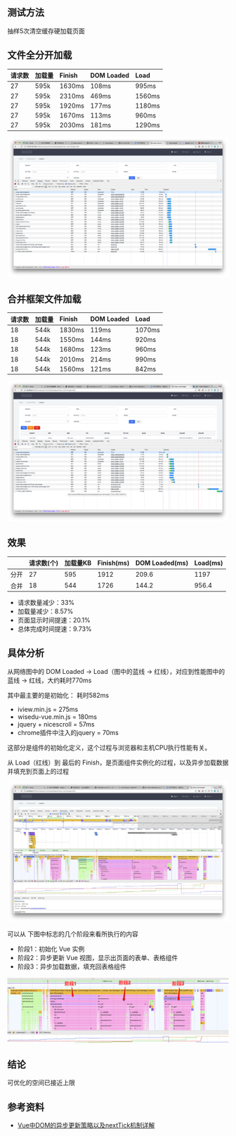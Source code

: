 ## 测试方法

抽样5次清空缓存硬加载页面

## 文件全分开加载

| 请求数 | 加载量 | Finish | DOM Loaded | Load |
| :--- | :--- | :--- | :--- | :--- |
| 27 | 595k | 1630ms | 108ms | 995ms |
| 27 | 595k | 2310ms | 469ms | 1560ms |
| 27 | 595k | 1920ms | 177ms | 1180ms |
| 27 | 595k | 1670ms | 113ms | 960ms |
| 27 | 595k | 2030ms | 181ms | 1290ms |

![文件全分开加载](./网络请求优化对比/文件全分开加载.png)

## 合并框架文件加载

| 请求数 | 加载量 | Finish | DOM Loaded | Load |
| :--- | :--- | :--- | :--- | :--- |
| 18 | 544k | 1830ms | 119ms | 1070ms |
| 18 | 544k | 1550ms | 144ms | 920ms |
| 18 | 544k | 1680ms | 123ms | 960ms |
| 18 | 544k | 2010ms | 214ms | 990ms |
| 18 | 544k | 1560ms | 121ms | 842ms |

![合并框架文件加载](./网络请求优化对比/合并框架文件加载.png)

## 效果

|  | 请求数(个) | 加载量KB | Finish(ms) | DOM Loaded(ms) | Load(ms) |
| :---| :--- | :--- | :--- | :--- | :--- |
| 分开 | 27 | 595 | 1912 | 209.6 | 1197 |
| 合并 | 18 | 544 | 1726 | 144.2 | 956.4 |

* 请求数量减少：33%
* 加载量减少：8.57%
* 页面显示时间提速：20.1%
* 总体完成时间提速：9.73%


## 具体分析

从网络图中的 DOM Loaded -> Load（图中的蓝线 -> 红线），对应到性能图中的 蓝线 -> 红线，大约耗时770ms

其中最主要的是初始化： 耗时582ms

* iview.min.js = 275ms
* wisedu-vue.min.js = 180ms
* jquery + nicescroll = 57ms
* chrome插件中注入的jquery = 70ms


这部分是组件的初始化定义，这个过程与浏览器和主机CPU执行性能有关。

从 Load（红线）到 最后的 Finish，是页面组件实例化的过程，以及异步加载数据并填充到页面上的过程

![性能详细分析](./网络请求优化对比/性能详细分析.png)

可以从 下图中标志的几个阶段来看所执行的内容
* 阶段1：初始化 Vue 实例
* 阶段2：异步更新 Vue 视图，显示出页面的表单、表格组件
* 阶段3：异步加载数据，填充回表格组件

![页面初始化](./网络请求优化对比/页面初始化.png)

## 结论

可优化的空间已接近上限


## 参考资料

* [Vue中DOM的异步更新策略以及nextTick机制详解](http://www.php.cn/js-tutorial-386849.html)
